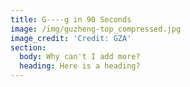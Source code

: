```yaml
---
title: G----g in 90 Seconds
image: /img/guzheng-top_compressed.jpg
image_credit: 'Credit: GZA'
section:
  body: Why can't I add more?
  heading: Here is a heading?
---
```


